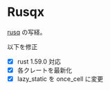 # Rusqx
[rusq](https://github.com/hajifkd/rusq) の写経。

以下を修正
- [x] rust 1.59.0 対応
- [x] 各クレートを最新化
- [x] lazy_static を once_cell に変更
